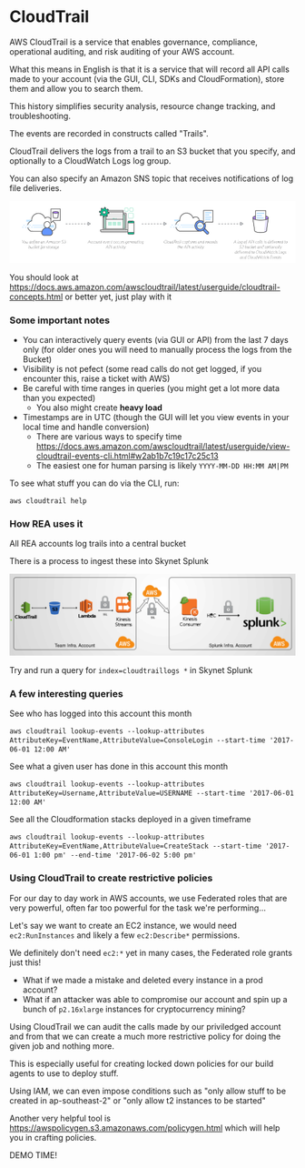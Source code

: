# CloudTrail

AWS CloudTrail is a service that enables governance, compliance, operational auditing, and risk auditing of your AWS account.

What this means in English is that it is a service that will record all API calls made to your account (via the GUI, CLI, SDKs and CloudFormation), store them 
and allow you to search them.

This history simplifies security analysis, resource change tracking, and troubleshooting.

The events are recorded in constructs called "Trails".

CloudTrail delivers the logs from a trail to an S3 bucket that you specify, and optionally to a CloudWatch Logs log group.

You can also specify an Amazon SNS topic that receives notifications of log file deliveries.

![Diagram](pic/flow.png)

You should look at https://docs.aws.amazon.com/awscloudtrail/latest/userguide/cloudtrail-concepts.html or better yet, just play with it

### Some important notes

* You can interactively query events (via GUI or API) from the last 7 days only (for older ones you will need to manually process the logs from the Bucket)
* Visibility is not pefect (some read calls do not get logged, if you encounter this, raise a ticket with AWS)
* Be careful with time ranges in queries (you might get a lot more data than you expected)
  * You also might create **heavy load**
* Timestamps are in UTC (though the GUI will let you view events in your local time and handle conversion)
  * There are various ways to specify time https://docs.aws.amazon.com/awscloudtrail/latest/userguide/view-cloudtrail-events-cli.html#w2ab1b7c19c17c25c13
  * The easiest one for human parsing is likely `YYYY-MM-DD HH:MM AM|PM`

To see what stuff you can do via the CLI, run:

```
aws cloudtrail help
```

### How REA uses it

All REA accounts log trails into a central bucket

There is a process to ingest these into Skynet Splunk

![Diagram](pic/rea.png)

Try and run a query for `index=cloudtraillogs *` in Skynet Splunk

### A few interesting queries

See who has logged into this account this month

```
aws cloudtrail lookup-events --lookup-attributes AttributeKey=EventName,AttributeValue=ConsoleLogin --start-time '2017-06-01 12:00 AM'
```

See what a given user has done in this account this month

```
aws cloudtrail lookup-events --lookup-attributes AttributeKey=Username,AttributeValue=USERNAME --start-time '2017-06-01 12:00 AM'
```

See all the Cloudformation stacks deployed in a given timeframe

```
aws cloudtrail lookup-events --lookup-attributes AttributeKey=EventName,AttributeValue=CreateStack --start-time '2017-06-01 1:00 pm' --end-time '2017-06-02 5:00 pm'
```

### Using CloudTrail to create restrictive policies

For our day to day work in AWS accounts, we use Federated roles that are very powerful, often far too powerful for the task we're performing...

Let's say we want to create an EC2 instance, we would need `ec2:RunInstances` and likely a few `ec2:Describe*` permissions.

We definitely don't need `ec2:*` yet in many cases, the Federated role grants just this!

* What if we made a mistake and deleted every instance in a prod account?
* What if an attacker was able to compromise our account and spin up a bunch of `p2.16xlarge` instances for cryptocurrency mining?

Using CloudTrail we can audit the calls made by our priviledged account and from that we can create a much more restrictive policy for doing the given job and nothing more.

This is especially useful for creating locked down policies for our build agents to use to deploy stuff.

Using IAM, we can even impose conditions such as "only allow stuff to be created in ap-southeast-2" or "only allow t2 instances to be started"

Another very helpful tool is https://awspolicygen.s3.amazonaws.com/policygen.html which will help you in crafting policies.

DEMO TIME!
